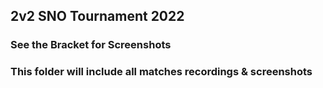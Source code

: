## 2v2 SNO Tournament 2022

### See the Bracket for Screenshots

### This folder will include all matches recordings & screenshots